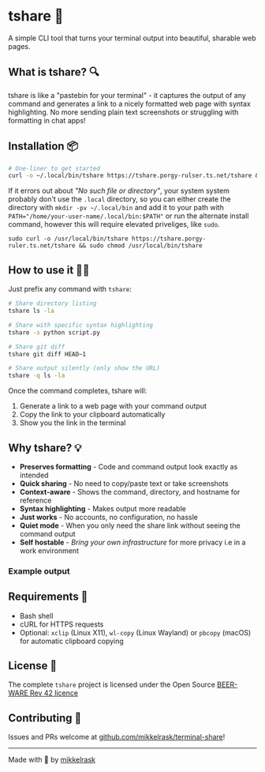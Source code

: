 # tshare 🚀

A simple CLI tool that turns your terminal output into beautiful, sharable web pages.

## What is tshare? 🔍

tshare is like a "pastebin for your terminal" - it captures the output of any command and generates a link to a nicely formatted web page with syntax highlighting. No more sending plain text screenshots or struggling with formatting in chat apps!

## Installation 📦

```bash
# One-liner to get started
curl -o ~/.local/bin/tshare https://tshare.porgy-rulser.ts.net/tshare && chmod +x ~/.local/bin/tshare
```
If it errors out about _"No such file or directory"_, your system system probably don't use the `.local` directory, so you can either create the directory with `mkdir -pv ~/.local/bin` and add it to your path with `PATH="/home/your-user-name/.local/bin:$PATH"` or run the alternate install command, however this will require elevated priveliges, like `sudo`.
```
sudo curl -o /usr/local/bin/tshare https://tshare.porgy-ruler.ts.net/tshare && sudo chmod /usr/local/bin/tshare
```

## How to use it 👩‍💻

Just prefix any command with `tshare`:

```bash
# Share directory listing
tshare ls -la

# Share with specific syntax highlighting
tshare -s python script.py

# Share git diff
tshare git diff HEAD~1

# Share output silently (only show the URL)
tshare -q ls -la
```

Once the command completes, tshare will:
1. Generate a link to a web page with your command output
2. Copy the link to your clipboard automatically
3. Show you the link in the terminal

## Why tshare? 💡

- **Preserves formatting** - Code and command output look exactly as intended
- **Quick sharing** - No need to copy/paste text or take screenshots
- **Context-aware** - Shows the command, directory, and hostname for reference
- **Syntax highlighting** - Makes output more readable
- **Just works** - No accounts, no configuration, no hassle
- **Quiet mode** - When you only need the share link without seeing the command output
- **Self hostable** - _Bring your own infrastructure_ for more privacy i.e in a work environment

### Example output


## Requirements 🧰

- Bash shell
- cURL for HTTPS requests
- Optional: `xclip` (Linux X11), `wl-copy` (Linux Wayland) or `pbcopy` (macOS) for automatic clipboard copying

## License 📄

The complete `tshare` project is licensed under the Open Source [BEER-WARE Rev 42 licence](https://github.com/mikkelrask/terminal-share/blob/main/LICENSE)

## Contributing 🤝

Issues and PRs welcome at [github.com/mikkelrask/terminal-share](https://github.com/mikkelrask/terminal-share)!

---

Made with 💙 by [mikkelrask](https://mikkelrask.github.io)
